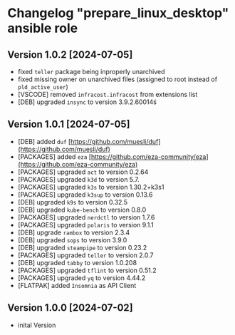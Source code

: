 # Changelog "prepare_linux_desktop" ansible role

## Version 1.0.2 [2024-07-05]

* fixed `teller` package being inproperly unarchived
* fixed missing owner on unarchived files (assigned to root instead of `pld_active_user`)
* [VSCODE] removed `infracost.infracost` from extensions list
* [DEB] upgraded `insync` to version 3.9.2.60014ś

## Version 1.0.1 [2024-07-05]

* [DEB] added `duf` [https://github.com/muesli/duf](https://github.com/muesli/duf)
* [PACKAGES] added `eza` [https://github.com/eza-community/eza](https://github.com/eza-community/eza)
* [PACKAGES] upgraded `act` to version 0.2.64
* [PACKAGES] upgraded `k3d` to version 5.7.
* [PACKAGES] upgraded `k3s` to version 1.30.2+k3s1
* [PACKAGES] upgraded `k3sup` to version 0.13.6
* [DEB] upgraded `k9s` to version  0.32.5
* [DEB] upgraded `kube-bench` to version 0.8.0
* [PACKAGES] upgraded `nerdctl` to version 1.7.6
* [PACKAGES] upgraded `polaris` to version 9.1.1
* [DEB] upgrade `rambox` to version 2.3.4
* [DEB] upgraded `sops` to version 3.9.0
* [DEB] upgraded `steampipe` to version 0.23.2
* [PACKAGES] upgraded `teller` to version 2.0.7
* [DEB] upgraded `tabby` to version 1.0.208
* [PACKAGES] upgraded `tflint` to version 0.51.2
* [PACKAGES] upgraded `yq` to version 4.44.2
* [FLATPAK] added `Insomnia` as API Client

## Version 1.0.0 [2024-07-02]

* inital Version
